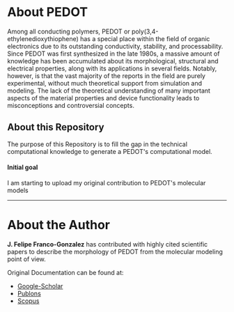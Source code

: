 # About PEDOT
Among all conducting polymers, PEDOT or poly(3,4-ethylenedioxythiophene) has a special place within the field of organic electronics due to its outstanding conductivity, stability, and processability. Since PEDOT was first synthesized in the late 1980s, a massive amount of knowledge has been accumulated about its morphological, structural and electrical properties, along with its applications in several fields. Notably, however, is that the vast majority of the reports in the field are purely experimental, without much theoretical support from simulation and modeling. The lack of the theoretical understanding of many important aspects of the material properties and device functionality leads to misconceptions and controversial concepts. 

## About this Repository
The purpose of this Repository is to fill the gap in the technical computational knowledge to generate a PEDOT's computational model. 

#### Initial goal
I am starting to upload my original contribution to PEDOT's molecular models

----
# About the Author
**J. Felipe Franco-Gonzalez** has contributed with highly cited scientific papers to describe the morphology of PEDOT from the molecular modeling point of view.

Original Documentation can be found at:

- [Google-Scholar](https://scholar.google.com/citations?user=oKKoeZQAAAAJ&hl=en)
- [Publons](https://publons.com/wos-op/researcher/3915934/juan-felipe-franco-gonzalez/)
- [Scopus](https://www.scopus.com/authid/detail.uri?authorId=55413710200)
